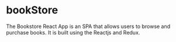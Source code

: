 # bookStore
The Bookstore React App is an SPA that allows users to browse and purchase books. It is built using the Reactjs and Redux.
